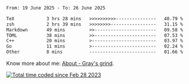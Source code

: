 <!--START_SECTION:waka-->

```txt
From: 19 June 2025 - To: 26 June 2025

TeX            3 hrs 28 mins   >>>>>>>>>>---------------   40.79 %
zsh            2 hrs 39 mins   >>>>>>>>-----------------   31.15 %
Markdown       49 mins         >>-----------------------   09.58 %
TOML           38 mins         >>-----------------------   07.53 %
C++            20 mins         >------------------------   03.97 %
Go             11 mins         >------------------------   02.24 %
Other          8 mins          -------------------------   01.66 %
```

<!--END_SECTION:waka-->

<!-- [![grayxu's github stats](https://github-readme-stats.vercel.app/api?username=grayxu&count_private=true&show_icons=true)](https://github.com/grayxu) -->

Know more about me: [About - Gray's grind](https://www.grayxu.cn/).
<p align="left">
  <a href="https://wakatime.com/@c69eb31e-43a1-463f-8968-c3449e386f57"><img src="https://wakatime.com/badge/user/c69eb31e-43a1-463f-8968-c3449e386f57.svg" title="Total time coded since Feb 28 2023" /></a>
</p>

